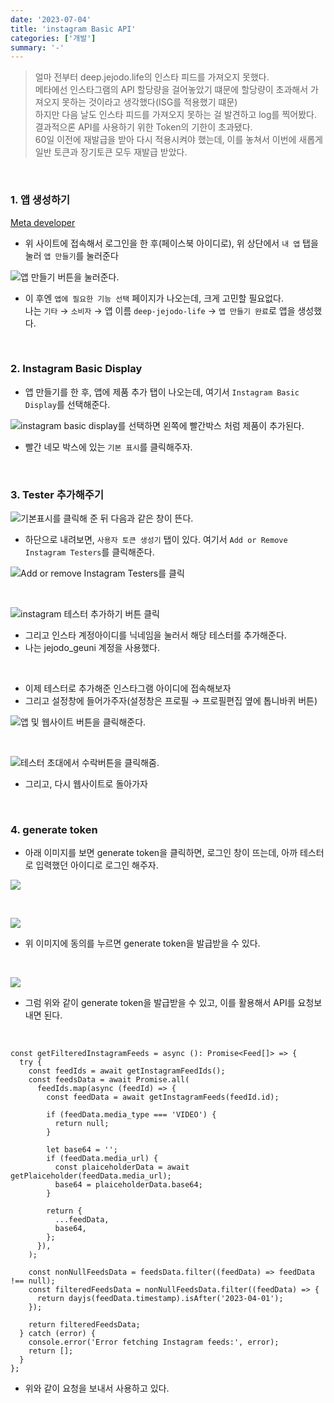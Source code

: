 ```yaml
---
date: '2023-07-04'
title: 'instagram Basic API'
categories: ['개발']
summary: '-'
---
```


> 얼마 전부터 deep.jejodo.life의 인스타 피드를 가져오지 못했다.  
> 메타에선 인스타그램의 API 할당량을 걸어놓았기 떄문에 할당량이 초과해서 가져오지 못하는 것이라고 생각했다(ISG를 적용했기 떄문)  
> 하지만 다음 날도 인스타 피드를 가져오지 못하는 걸 발견하고 log를 찍어봤다.  
> 결과적으론 API를 사용하기 위한 Token의 기한이 초과됐다.  
> 60일 이전에 재발급을 받아 다시 적용시켜야 했는데, 이를 놓쳐서 이번에 새롭게 일반 토큰과 장기토큰 모두 재발급 받았다.

<br>

### 1. 앱 생성하기

[Meta developer](https://developers.facebook.com/)

- 위 사이트에 접속해서 로그인을 한 후(페이스북 아이디로), 위 상단에서 `내 앱` 탭을 눌러 `앱 만들기`를 눌러준다

![앱 만들기 버튼을 눌러준다.](./generate_app_from_meta.png)

- 이 후엔 `앱에 필요한 기능 선택` 페이지가 나오는데, 크게 고민할 필요없다.  
  나는 `기타` → `소비자` → 앱 이름 `deep-jejodo-life` → `앱 만들기 완료`로 앱을 생성했다.

<br>

### 2. Instagram Basic Display

- 앱 만들기를 한 후, 앱에 제품 추가 탭이 나오는데, 여기서 `Instagram Basic Display`를 선택해준다.

![instagram basic display를 선택하면 왼쪽에 빨간박스 처럼 제품이 추가된다.](./instagram-basic-display.png)

- 빨간 네모 박스에 있는 `기본 표시`를 클릭해주자.

<br>

### 3. Tester 추가해주기

![기본표시를 클릭해 준 뒤 다음과 같은 창이 뜬다.](./settings-tab.png)

- 하단으로 내려보면, `사용자 토큰 생성기` 탭이 있다. 여기서 `Add or Remove Instagram Testers`를 클릭해준다.

![Add or remove Instagram Testers를 클릭](./Add-or-remove-instagram-testers.png)

<br>

![instagram 테스터 추가하기 버튼 클릭](./add-instagram-tester.png)

- 그리고 인스타 계정아이디를 닉네임을 눌러서 해당 테스터를 추가해준다.
- 나는 jejodo_geuni 계정을 사용했다.

<br>

- 이제 테스터로 추가해준 인스타그램 아이디에 접속해보자
- 그리고 설정창에 들어가주자(설정창은 프로필 → 프로필편집 옆에 톱니바퀴 버튼)

![앱 및 웹사이트 버튼을 클릭해준다.](./add-app-or-website-button.png)

<br>

![테스터 초대에서 수락버튼을 클릭해줌.](./invite-tester.png)

- 그리고, 다시 웹사이트로 돌아가자

<br>

### 4. generate token

- 아래 이미지를 보면 generate token을 클릭하면, 로그인 창이 뜨는데, 아까 테스터로 입력했던 아이디로 로그인 해주자.

![](./generate-token-button.png)

<br>

![](./connect-deep-jejodo-life.png)

- 위 이미지에 동의를 누르면 generate token을 발급받을 수 있다.

<br>

![](./generate-token-done.png)

- 그럼 위와 같이 generate token을 발급받을 수 있고, 이를 활용해서 API를 요청보내면 된다.

<br>

```TSX
const getFilteredInstagramFeeds = async (): Promise<Feed[]> => {
  try {
    const feedIds = await getInstagramFeedIds();
    const feedsData = await Promise.all(
      feedIds.map(async (feedId) => {
        const feedData = await getInstagramFeeds(feedId.id);

        if (feedData.media_type === 'VIDEO') {
          return null;
        }

        let base64 = '';
        if (feedData.media_url) {
          const plaiceholderData = await getPlaiceholder(feedData.media_url);
          base64 = plaiceholderData.base64;
        }

        return {
          ...feedData,
          base64,
        };
      }),
    );

    const nonNullFeedsData = feedsData.filter((feedData) => feedData !== null);
    const filteredFeedsData = nonNullFeedsData.filter((feedData) => {
      return dayjs(feedData.timestamp).isAfter('2023-04-01');
    });

    return filteredFeedsData;
  } catch (error) {
    console.error('Error fetching Instagram feeds:', error);
    return [];
  }
};
```

- 위와 같이 요청을 보내서 사용하고 있다.
